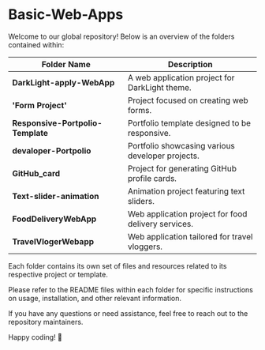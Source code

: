 # Basic-Web-Apps

Welcome to our global repository! Below is an overview of the folders contained within:

| Folder Name                          | Description                                         |
|--------------------------------------|-----------------------------------------------------|
| **DarkLight-apply-WebApp**           | A web application project for DarkLight theme.      |
| **'Form Project'**                   | Project focused on creating web forms.              |
| **Responsive-Portpolio-Template**    | Portfolio template designed to be responsive.       |
| **devaloper-Portpolio**              | Portfolio showcasing various developer projects.    |
| **GitHub_card**                      | Project for generating GitHub profile cards.       |
| **Text-slider-animation**             | Animation project featuring text sliders.           |
| **FoodDeliveryWebApp**               | Web application project for food delivery services. |
| **TravelVlogerWebapp**               | Web application tailored for travel vloggers.       |

Each folder contains its own set of files and resources related to its respective project or template.

Please refer to the README files within each folder for specific instructions on usage, installation, and other relevant information.

If you have any questions or need assistance, feel free to reach out to the repository maintainers.

Happy coding! 🚀
